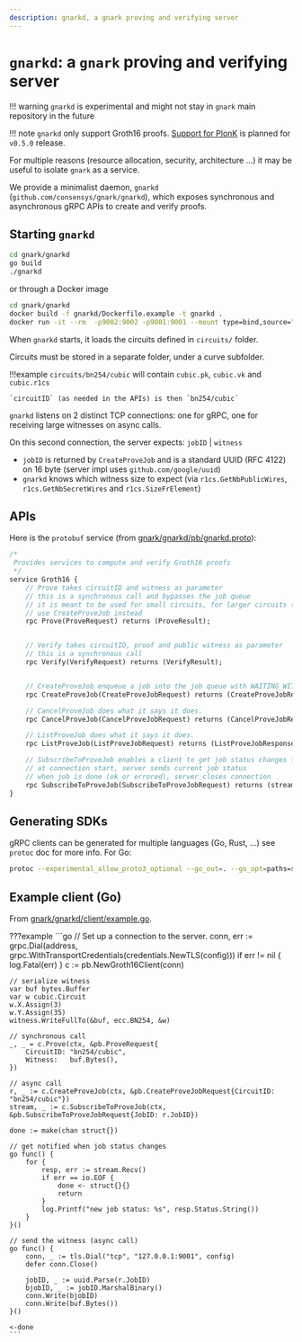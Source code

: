 ```yaml
---
description: gnarkd, a gnark proving and verifying server
---
```


# `gnarkd`: a `gnark` proving and verifying server

!!! warning
    `gnarkd` is experimental and might not stay in `gnark` main repository in the future

!!! note
    `gnarkd` only support Groth16 proofs. [Support for PlonK](https://github.com/ConsenSys/gnark/issues/82) is planned for `v0.5.0` release.

For multiple reasons (resource allocation, security, architecture ...) it may be useful to isolate `gnark` as a service.

We provide a minimalist daemon, `gnarkd` (`github.com/consensys/gnark/gnarkd`), which exposes synchronous and asynchronous gRPC APIs to create and verify proofs.

## Starting `gnarkd`

```bash
cd gnark/gnarkd
go build
./gnarkd
```

or through a Docker image

```bash
cd gnark/gnarkd
docker build -f gnarkd/Dockerfile.example -t gnarkd .
docker run -it --rm  -p9002:9002 -p9001:9001 --mount type=bind,source="$(pwd)"/circuits,target=/root/circuits --mount type=bind,source="$(pwd)"/certs,target=/root/certs gnarkd:latest
```

When `gnarkd` starts, it loads the circuits defined in `circuits/` folder.

Circuits must be stored in a separate folder, under a curve subfolder.

!!!example
    `circuits/bn254/cubic` will contain `cubic.pk`, `cubic.vk` and `cubic.r1cs`

    `circuitID` (as needed in the APIs) is then `bn254/cubic`

`gnarkd` listens on 2 distinct TCP connections: one for gRPC, one for receiving large witnesses on async calls.

On this second connection, the server expects: `jobID` | `witness`

* `jobID` is returned by `CreateProveJob` and is a standard UUID (RFC 4122) on 16 byte (server impl uses `github.com/google/uuid`)
* `gnarkd` knows which witness size to expect (via `r1cs.GetNbPublicWires`, `r1cs.GetNbSecretWires` and `r1cs.SizeFrElement`)



## APIs

Here is the `protobuf` service (from [gnark/gnarkd/pb/gnarkd.proto]()):

```protobuf
/*
 Provides services to compute and verify Groth16 proofs
 */
service Groth16 {
	// Prove takes circuitID and witness as parameter
	// this is a synchronous call and bypasses the job queue
	// it is meant to be used for small circuits, for larger circuits (proving time) and witnesses,
	// use CreateProveJob instead
	rpc Prove(ProveRequest) returns (ProveResult);


	// Verify takes circuitID, proof and public witness as parameter
	// this is a synchronous call
	rpc Verify(VerifyRequest) returns (VerifyResult);


	// CreateProveJob enqueue a job into the job queue with WAITING_WITNESS status
	rpc CreateProveJob(CreateProveJobRequest) returns (CreateProveJobResponse);

	// CancelProveJob does what it says it does.
	rpc CancelProveJob(CancelProveJobRequest) returns (CancelProveJobResponse);

	// ListProveJob does what it says it does.
	rpc ListProveJob(ListProveJobRequest) returns (ListProveJobResponse);

	// SubscribeToProveJob enables a client to get job status changes from the server
	// at connection start, server sends current job status
	// when job is done (ok or errored), server closes connection
	rpc SubscribeToProveJob(SubscribeToProveJobRequest) returns (stream ProveJobResult);
}
```

## Generating SDKs

gRPC clients can be generated for multiple languages (Go, Rust, ...) see `protoc` doc for more info.
For Go:

```bash
protoc --experimental_allow_proto3_optional --go_out=. --go_opt=paths=source_relative --go-grpc_out=. --go-grpc_opt=paths=source_relative  pb/gnarkd.proto
```

## Example client (Go)

From [gnark/gnarkd/client/example.go]().

???example
    ```go
    // Set up a connection to the server.
	conn, err := grpc.Dial(address, grpc.WithTransportCredentials(credentials.NewTLS(config)))
	if err != nil {
		log.Fatal(err)
	}
	c := pb.NewGroth16Client(conn)


    // serialize witness
	var buf bytes.Buffer
	var w cubic.Circuit
	w.X.Assign(3)
	w.Y.Assign(35)
	witness.WriteFullTo(&buf, ecc.BN254, &w)

	// synchronous call
	_, _ = c.Prove(ctx, &pb.ProveRequest{
		CircuitID: "bn254/cubic",
		Witness:   buf.Bytes(),
	})

	// async call
	r, _ := c.CreateProveJob(ctx, &pb.CreateProveJobRequest{CircuitID: "bn254/cubic"})
	stream, _ := c.SubscribeToProveJob(ctx, &pb.SubscribeToProveJobRequest{JobID: r.JobID})

	done := make(chan struct{})

    // get notified when job status changes
	go func() {
		for {
			resp, err := stream.Recv()
			if err == io.EOF {
				done <- struct{}{}
				return
			}
			log.Printf("new job status: %s", resp.Status.String())
		}
	}()

    // send the witness (async call)
	go func() {
		conn, _ := tls.Dial("tcp", "127.0.0.1:9001", config)
		defer conn.Close()

		jobID, _ := uuid.Parse(r.JobID)
		bjobID, _ := jobID.MarshalBinary()
		conn.Write(bjobID)
		conn.Write(buf.Bytes())
	}()

	<-done
    ```
